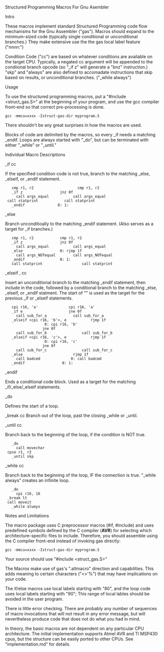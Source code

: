 Structured Programming Macros For Gnu Asembler

Intro

These macros implement standard Structured Programming code flow mechanisms
for the Gnu Assembler ("gas").  Macros should expand to the minimum-sized
code (typically single conditional or unconditional branches.)  They make
extensive use the the gas local label feature ("nnnn:")

Condition Code ("cc") are based on whatever conditions are available on the
target CPU.  Typically, a negated cc argument will be appended to the
condiional branch opcode (so "_if z" will generate a "bnz" instruction.)
"skp" and "always" are also defined to accomadate instructions that skip
based on results, or unconditional branches.  ("_while always")

Usage

To use the structured programming macros, put a "#include <struct_gas.S>"
at the beginning of your program, and use the gcc compiler front-end so that
correct pre-processing is done.

    gcc -mmcu=xxxx -Istruct-gas-dir myprogram.S

There shouldn't be any great surprises in how the macros are used.

Blocks of code are delimited by the macros, so every _if needs a matching
_endif.  Loops are always started with "_do", but can be terminated with
either "_while" or "_until."


Individual Macro Descriptions

_if cc

If the specified condition code is not true, branch to the matching
_else, _elseif, or _endif statement.

       cmp r1, r2                    cmp r1, r2
       _if z			     jnz 0f
         call args_equal	       call args_equal
	 call statprint		       call statprint
       _endif			    0: 1:

_else

Branch unconditioally to the matching _endif statement.  (Also serves as a
target for _if branches.)

       cmp r1, r2		     cmp r1, r2
       _if z			     jnz 0f
         call args_equal	       call args_equal
       _else			     0: rjmp 1f
         call args_NOTequal	       call args_NOTequal
       _endif			     0: 1:
       call statprint         	       call statprint


_elseif <statement>, cc

Insert an unconditional branch to the matching _endif statement, then
include <statement> in the code, followed by a conditional branch to the
matching _else, _elseif, or _endif statment.  The start of "<statement>" is
used as the target for the previous _if or _elseif statements.

       cpi r16, 'a'		         cpi r16, 'a'
       _if e			         jne 0f
         call sub_for_a			   call sub_for_a
       _elseif <cpi r16, 'b'>, e           rjmp 1f
				      0: cpi r16, 'b'
					 jne 0f
         call sub_for_b		       	   call sub_for_b
       _elseif <cpi r16, 'c'>, e       	   rjmp 1f
				      0: cpi r16, 'c'
					 jne 0f
         call sub_for_c		       	   call sub_for_c
       _else			           rjmp 1f
         call badcmd		      0: call badcmd
       _endif			      0: 1:


_endif

Ends a conditional code block.  Used as a target for the matching
_if/_else/_elseif statements.



_do

Defines the start of a loop.


_break cc
Branch out of the loop, past the closing _while or _until.


_until cc

Branch back to the beginning of the loop, if the condition is NOT true.

       _do
         call movechar
	 cpse r1, r2
       _until skp


_while cc

Branch back to the beginning of the loop, IF the connection is true.
"_while always" creates an infinite loop.

       _do
         cpi r16, 16
	 _break lt
	 call moveit
       _while always


Notes and Limitations

The macro package uses C preprocessor macros (#if, #include) and uses
predefined symbols defined by the C compiler (__AVR__) for selecting which
architecture-specific files to include.  Therefore, you should assemble using
the C compiler front-end instead of invoking gas directly:

    gcc -mmcu=xxxx -Istruct-gas-dir myprogram.S

Your source should use "#include <struct_gas.S>"


The Macros make use of gas's ".altmacro" direction and capabilities.  This
adds meaning to certain characters ("<>'%") that may have implications on
your code.

The if/else macros use local labels starting with "80", and the loop code
uses local labels starting with "90";  This range of local lables should be
avoided in the user program.

There is little error checking.  There are probably any number of sequences
of macro invocations that will not result in any error message, but will
nevertheless produce code that does not do what you had in mind.

In theory, the basic macros are not dependent on any particular CPU
architecture.  The initial implementation supports Atmel AVR and TI MSP430
cpus, but the structure can be easily ported to other CPUs.  See
"implementation.md" for details.
